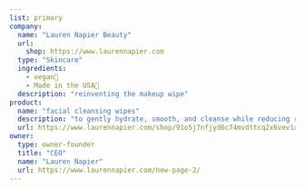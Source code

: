 ```yaml
---
list: primary
company:
  name: "Lauren Napier Beauty"
  url:
    shop: https://www.laurennapier.com
  type: "Skincare"
  ingredients:
    - vegan🌱
    - Made in the USA📍
  description: "reinventing the makeup wipe"
product:
  name: "facial cleansing wipes"
  description: "to gently hydrate, smooth, and cleanse while reducing redness and inflammation"
  url: https://www.laurennapier.com/shop/91o5j7nfjyd6c74mvdttcq2x6vev1a
owner:
  type: owner-founder
  title: "CEO"
  name: "Lauren Napier"
  url: https://www.laurennapier.com/new-page-2/
---
```

